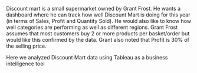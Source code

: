 Discount mart is a small supermarket owned by Grant Frost. 
He wants a dashboard where he can track how well Discount 
Mart is doing for this year (in terms of Sales, Profit and 
Quantity Sold). He would also like to know how well categories
are performing as well as different regions. Grant Frost assumes 
that most customers buy 2 or more products per basket/order 
but would like this confirmed by the data. 
Grant also noted that Profit is 30% of the selling price.

Here we analyzed Discount Mart data using Tableau as a
business intelligence tool
